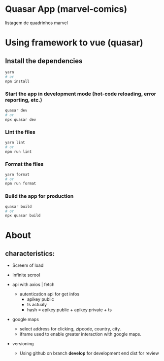 # Quasar App (marvel-comics)

listagem de quadrinhos marvel

# Using framework to vue (quasar)

## Install the dependencies

```bash
yarn
# or
npm install
```

### Start the app in development mode (hot-code reloading, error reporting, etc.)

```bash
quasar dev
# or
npx quasar dev
```

### Lint the files

```bash
yarn lint
# or
npm run lint
```

### Format the files

```bash
yarn format
# or
npm run format
```

### Build the app for production

```bash
quasar build
# or
npx quasar build
```

# About

## characteristics:

- Screem of load
- Infinite scrool
- api with axios | fetch
  - autentication api for get infos
    - apikey public
    - ts actualy
    - hash = apikey public + apikey private + ts
- google maps
  - select address for clicking, zipcode, country, city.
  - iframe used to enable greater interaction with google maps.
- versioning

  - Using github on branch **develop** for development end dist for review
